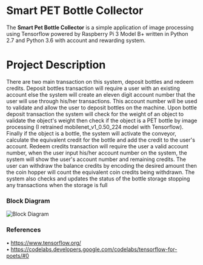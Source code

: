 # Smart PET Bottle Collector

The **Smart Pet Bottle Collector** is a simple application of image processing using Tensorflow powered by Raspberry Pi 3 Model B+ written in Python 2.7 and Python 3.6 with account and rewarding system.

# Project Description
There are two main transaction on this system, deposit bottles and redeem credits. Deposit bottles transaction will require a user with an existing account else the system will create an eleven digit account number that the user will use through his/her transactions. This account number will be used to validate and allow the user to deposit bottles on the machine. Upon bottle deposit transaction the system will check for the weight of an object to validate the object's weight then check if the object is a PET bottle by image processing (I retrained mobilenet_v1_0.50_224 model with Tensorflow). Finally if the object is a bottle, the system will activate the conveyor, calculate the equivalent credit for the bottle and add the credit to the user's account. Redeem credits transaction will require the user a valid account number, when the user input his/her account number on the system, the system will show the user's account number and remaining credits. The user can withdraw the balance credits by encoding the desired amount then the coin hopper will count the equivalent coin credits being withdrawn. The system also checks and updates the status of the bottle storage stopping any transactions when the storage is full

### Block Diagram
![Block Diagram](https://user-images.githubusercontent.com/22982449/55237395-0e84ae00-526d-11e9-9241-67205b6e64e1.png)

### References
• https://www.tensorflow.org/<br/>
• https://codelabs.developers.google.com/codelabs/tensorflow-for-poets/#0
